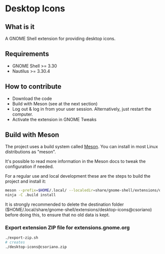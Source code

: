 # Desktop Icons

## What  is it

A GNOME Shell extension for providing desktop icons.

## Requirements

* GNOME Shell >= 3.30
* Nautilus >= 3.30.4

## How to contribute

* Download the code
* Build with Meson (see at the next section)
* Log out & log in from your user session. Alternatively, just restart the computer.
* Activate the extension in GNOME Tweaks

## Build with Meson

The project uses a build system called [Meson](https://mesonbuild.com/). You can install
in most Linux distributions as "meson".

It's possible to read more information in the Meson docs to tweak the configuration if needed.

For a regular use and local development these are the steps to build the
project and install it:

```bash
meson --prefix=$HOME/.local/ --localedir=share/gnome-shell/extensions/desktop-icons@csoriano/locale .build
ninja -C .build install
```

It is strongly recommended to delete the destination folder
($HOME/.local/share/gnome-shell/extensions/desktop-icons@csoriano) before doing this, to ensure that no old
data is kept.

### Export extension ZIP file for extensions.gnome.org

```bash
./export-zip.sh
# creates
./desktop-icons@csoriano.zip
```
